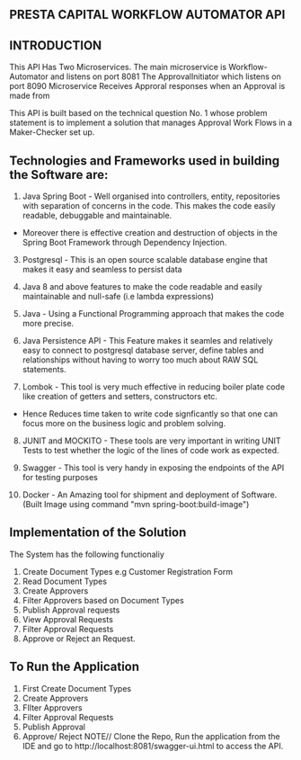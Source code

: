 
PRESTA CAPITAL WORKFLOW AUTOMATOR API
--------------------------

INTRODUCTION
-------------

This API Has Two Microservices. 
The main microservice is Workflow-Automator and listens on port 8081
The ApprovalInitiator which listens on port 8090 Microservice Receives Approral responses when an Approval is made from

This API is built based on the technical question No. 1 whose problem statement is to implement 
a solution that manages Approval Work Flows in a Maker-Checker set up.



Technologies and Frameworks used in building the Software are:
---------------------------------------------------------------

1. Java Spring Boot - Well organised into controllers, entity, repositories with separation of concerns in the code. This makes
the code easily readable, debuggable and maintainable.
 - Moreover there is effective creation and destruction of objects in the Spring Boot Framework through Dependency Injection.
3. Postgresql - This is an open source scalable database engine that makes it easy and seamless to persist data
4. Java 8 and above features to make the code readable and easily maintainable and null-safe (i.e lambda expressions)
5. Java - Using a Functional Programming approach that makes the code more precise.
6. Java Persistence API - This Feature makes it seamles and relatively easy to connect to postgresql database server, 
define tables and relationships without having to worry too much about RAW SQL statements.

7. Lombok - This tool is very much effective in reducing boiler plate code like creation of getters and setters, constructors etc. 
- Hence Reduces time taken to write code signficantly so that one can focus more on the business logic and problem solving.

8. JUNIT and MOCKITO - These tools are very important in writing UNIT Tests to test whether the logic of the lines of code work as expected.

8. Swagger - This tool is very handy in exposing the endpoints of the API for testing purposes 
9. Docker - An Amazing tool for shipment and deployment of Software.
    (Built Image using command "mvn spring-boot:build-image")





Implementation of the Solution
------------------------------

The System has the following functionaliy
1. Create Document Types e.g Customer Registration Form
2. Read Document Types
3. Create Approvers
4. Filter Approvers based on Document Types
5. Publish Approval requests
6. View  Approval Requests
7. Filter Approval Requests
8. Approve or Reject an Request.




To Run the Application
-----------------------
1. First Create Document Types 
2. Create Approvers
3. FIlter Approvers
4. Filter Approval Requests
5. Publish Approval
6. Approve/ Reject
NOTE//
Clone the Repo, Run the application from the IDE and go to http://localhost:8081/swagger-ui.html to access the API.





